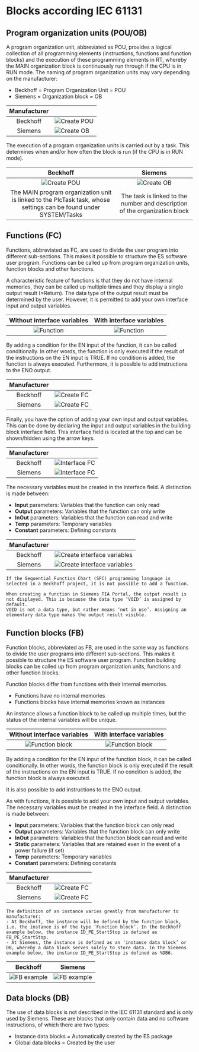 # Blocks according IEC 61131
## Program organization units (POU/OB)

A program organization unit, abbreviated as POU, provides a logical collection of all programming elements (instructions, functions and function blocks) and the execution of these programming elements in RT, whereby the MAIN organization block is continuously run through if the CPU is in RUN mode. 
The naming of program organization units may vary depending on the manufacturer:
-	Beckhoff = Program Organization Unit = POU
-	Siemens = Organization block = OB

| Manufacturer |      |
| :----------: | :--- |
| Beckhoff     | ![Create POU](/images/TwinCAT/create_pou.png) |
| Siemens      | ![Create OB](/images/TIA/create_ob.png)       |

The execution of a program organization units is carried out by a task. This determines when and/or how often the block is run (if the CPU is in RUN mode).

| Beckhoff | Siemens  |
| :------: | :------: |
| ![Create POU](/images/TwinCAT/main_pou.png) | ![Create OB](/images/TIA/main_ob.png) |
| The MAIN program organization unit is linked to the PlcTask task, whose settings can be found under SYSTEM/Tasks | The task is linked to the number and description of the organization block |


## Functions (FC)

Functions, abbreviated as FC, are used to divide the user program into different sub-sections. This makes it possible to structure the ES software user program. Functions can be called up from program organization units, function blocks and other functions.

A characteristic feature of functions is that they do not have internal memories, they can be called up multiple times and they display a single output result (=Return). The data type of the output result must be determined by the user. However, it is permitted to add your own interface input and output variables.

| Without interface variables | With interface variables  |
| :-------------------------: | :-----------------------: |
| ![Function](/images/function1.png) | ![Function](/images/function2.png) |

By adding a condition for the EN input of the function, it can be called conditionally. In other words, the function is only executed if the result of the instructions on the EN input is TRUE. If no condition is added, the function is always executed.
Furthermore, it is possible to add instructions to the ENO output.

| Manufacturer |      |
| :----------: | :--- |
| Beckhoff     | ![Create FC](/images/TwinCAT/create_fc.png) |
| Siemens      | ![Create FC](/images/TIA/create_fc.png)     |

Finally, you have the option of adding your own input and output variables. This can be done by declaring the input and output variables in the building block interface field. This interface field is located at the top and can be shown/hidden using the arrow keys.

| Manufacturer |      |
| :----------: | :--- |
| Beckhoff     | ![Interface FC](/images/TwinCAT/interface_fc.png) |
| Siemens      | ![Interface FC](/images/TIA/interface_fc.png)     |

The necessary variables must be created in the interface field. A distinction is made between:
- **Input** parameters: Variables that the function can only read 
- **Output** parameters: Variables that the function can only write 
- **InOut** parameters: Variables that the function can read and write
- **Temp** parameters: Temporary variables
- **Constant** parameters: Defining constants

| Manufacturer |      |
| :----------: | :--- |
| Beckhoff     | ![Create interface variables](/images/TwinCAT/interface_create.png) |
| Siemens      | ![Create interface variables](/images/TIA/interface_create.png)     |

```Trivia
If the Sequential Function Chart (SFC) programming language is selected in a Beckhoff project, it is not possible to add a function.
```

```Trivia
When creating a function in Siemens TIA Portal, the output result is not displayed. This is because the data type ‘VOID’ is assigned by default.
VOID is not a data type, but rather means ‘not in use’. Assigning an elementary data type makes the output result visible.
```

## Function blocks (FB)

Function blocks, abbreviated as FB, are used in the same way as functions to divide the user programs into different sub-sections. This makes it possible to structure the ES software user program. Function building blocks can be called up from program organization units, functions and other function blocks.

Function blocks differ from functions with their internal memories. 
- Functions have no internal memories 
- Functions blocks have internal memories known as instances

An instance allows a function block to be called up multiple times, but the status of the internal variables will be unique.

| Without interface variables | With interface variables  |
| :-------------------------: | :-----------------------: |
| ![Function block](/images/function_block1.png) | ![Function block](/images/function_block2.png) |

By adding a condition for the EN input of the function block, it can be called conditionally. In other words, the function block is only executed if the result of the instructions on the EN input is TRUE. If no condition is added, the function block is always executed.

It is also possible to add instructions to the ENO output.

As with functions, it is possible to add your own input and output variables. The necessary variables must be created in the interface field. A distinction is made between:
- **Input** parameters: Variables that the function block can only read
- **Output** parameters: Variables that the function block can only write
- **InOut** parameters: Variables that the function block can read and write
- **Static** parameters: Variables that are retained even in the event of a power failure (if set)
- **Temp** parameters: Temporary variables
- **Constant** parameters: Defining constants

| Manufacturer |      |
| :----------: | :--- |
| Beckhoff     | ![Create FC](/images/TwinCAT/create_fb.png) |
| Siemens      | ![Create FC](/images/TIA/create_fb.png)     |

```Trivia
The definition of an instance varies greatly from manufacturer to manufacturer:
- At Beckhoff, the instance will be defined by the function block, i.e. the instance is of the type ‘Function block’. In the Beckhoff example below, the instance ID_PE_StartStop is defined as FB_PE_StartStop.
- At Siemens, the instance is defined as an ‘instance data block’ or DB, whereby a data block serves solely to store data. In the Siemens example below, the instance ID_PE_StartStop is defined as %DB6.
```

| Beckhoff | Siemens  |
| :------: | :------: |
| ![FB example](/images/TwinCAT/example_fb.png) | ![FB example](/images/TIA/example_fb.png) |

## Data blocks (DB)

The use of data blocks is not described in the IEC 61131 standard and is only used by Siemens.
These are blocks that only contain data and no software instructions, of which there are two types:
- Instance data blocks = Automatically created by the ES package
- Global data blocks = Created by the user
